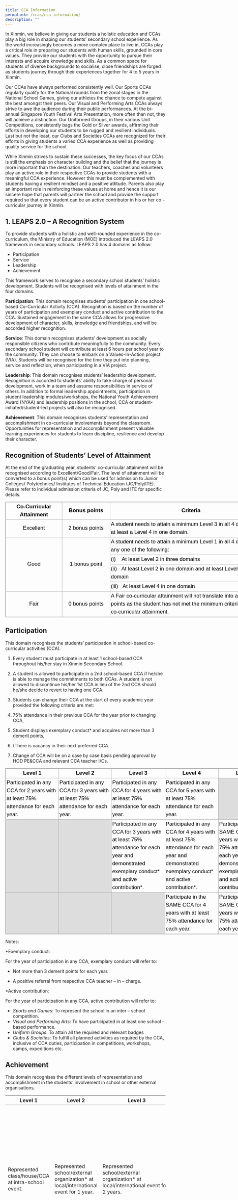 ```yaml
---
title: CCA Information
permalink: /ccas/cca-information/
description: ""
---
```

In Xinmin, we believe in giving our students a holistic education and CCAs play a big role in shaping our students’ secondary school experience. As the world increasingly becomes a more complex place to live in, CCAs play a critical role in preparing our students with human skills, grounded in core values. They provide our students with the opportunity to pursue their interests and acquire knowledge and skills. As a common space for students of diverse backgrounds to socialise, close friendships are forged as students journey through their experiences together for 4 to 5 years in Xinmin.

  

Our CCAs have always performed consistently well. Our Sports CCAs regularly qualify for the National rounds from the zonal stages in the National School Games, giving our athletes the chance to compete against the best amongst their peers. Our Visual and Performing Arts CCAs always strive to awe the audience during their public performances. At the bi- annual Singapore Youth Festival Arts Presentation, more often than not, they will achieve a distinction. Our Uniformed Groups, in their various Unit Competitions, consistently bags the Gold or Silver awards, affirming their efforts in developing our students to be rugged and resilient individuals. Last but not the least, our Clubs and Societies CCAs are recognized for their efforts in giving students a varied CCA experience as well as providing quality service for the school.

  

While Xinmin strives to sustain these successes, the key focus of our CCAs is still the emphasis on character building and the belief that the journey is more important than the destination. Our teachers, coaches and volunteers play an active role in their respective CCAs to provide students with a meaningful CCA experience. However this must be complemented with students having a resilient mindset and a positive attitude. Parents also play an important role in reinforcing these values at home and hence it is our sincere hope that parents will partner the school and provide the support required so that every student can be an active contributor in his or her co – curricular journey in Xinmin.

1. LEAPS 2.0 – A Recognition System
-----------------------------------

To provide students with a holistic and well-rounded experience in the co-curriculum, the Ministry of Education (MOE) introduced the LEAPS 2.0 framework in secondary schools. LEAPS 2.0 has 4 domains as follow:

*   Participation
*   Service
*   Leadership
*   Achievement

  

This framework serves to recognise a secondary school students’ holistic development. Students will be recognised with levels of attainment in the four domains.

  

**Participation**: This domain recognises students’ participation in one school-based Co-Curricular Activity (CCA). Recognition is based on the number of years of participation and exemplary conduct and active contribution to the CCA. Sustained engagement in the same CCA allows for progressive development of character, skills, knowledge and friendships, and will be accorded higher recognition.

  

**Service**: This domain recognises students’ development as socially responsible citizens who contribute meaningfully to the community. Every secondary school student will contribute at least 6 hours per school year to the community. They can choose to embark on a Values-In-Action project (VIA). Students will be recognised for the time they put into planning, service and reflection, when participating in a VIA project.

  

**Leadership**: This domain recognises students’ leadership development. Recognition is accorded to students’ ability to take charge of personal development, work in a team and assume responsibilities in service of others. In addition to formal leadership appointments, participation in student leadership modules/workshops, the National Youth Achievement Award (NYAA) and leadership positions in the school, CCA or student-initiated/student-led projects will also be recognised.

  

**Achievement**: This domain recognises students’ representation and accomplishment in co-curricular involvements beyond the classroom. Opportunities for representation and accomplishment present valuable learning experiences for students to learn discipline, resilience and develop their character.

Recognition of Students’ Level of Attainment
--------------------------------------------

At the end of the graduating year, students’ co-curricular attainment will be recognised according to Excellent/Good/Fair. The level of attainment will be converted to a bonus point(s) which can be used for admission to Junior Colleges/ Polytechnics/ Institutes of Technical Education (JC/Poly/ITE). Please refer to individual admission criteria of JC, Poly and ITE for specific details.

  

<table class="iveo_table ives_tab_simple3" width="590" style="margin: 0px; outline: 0px; padding: 0px; border-collapse: collapse; border: 1px solid rgb(170, 170, 170); width: 840px;"><tbody style="margin: 0px; outline: 0px; padding: 0px;"><tr style="margin: 0px; outline: 0px; padding: 0px;"><td width="121" style="margin: 0px; outline: 0px; padding: 2px; text-align: center; border: 1px solid rgb(170, 170, 170); width: 174px;"><div style="margin: 0px; outline: 0px; padding: 0px; line-height: 24.99px; color: rgb(0, 0, 0); font-family: Helvetica, sans-serif; font-size: 17px; font-weight: 400; text-align: center;"><b style="margin: 0px; outline: 0px; padding: 0px;">Co-Curricular Attainment</b></div></td><td width="102" style="margin: 0px; outline: 0px; padding: 2px; text-align: center; border: 1px solid rgb(170, 170, 170); width: 149px;"><div style="margin: 0px; outline: 0px; padding: 0px; line-height: 24.99px; color: rgb(0, 0, 0); font-family: Helvetica, sans-serif; font-size: 17px; font-weight: 400; text-align: center;"><b style="margin: 0px; outline: 0px; padding: 0px;">Bonus points</b></div></td><td width="367" style="margin: 0px; outline: 0px; padding: 2px; text-align: center; border: 1px solid rgb(170, 170, 170); width: 516px;"><div style="margin: 0px; outline: 0px; padding: 0px; line-height: 24.99px; color: rgb(0, 0, 0); font-family: Helvetica, sans-serif; font-size: 17px; font-weight: 400; text-align: center;"><b style="margin: 0px; outline: 0px; padding: 0px;">Criteria</b></div></td></tr><tr style="margin: 0px; outline: 0px; padding: 0px;"><td width="121" style="margin: 0px; outline: 0px; padding: 2px; text-align: center; border: 1px solid rgb(170, 170, 170);"><div style="margin: 0px; outline: 0px; padding: 0px; line-height: 24.99px; color: rgb(0, 0, 0); font-family: Helvetica, sans-serif; font-size: 17px; font-weight: 400; text-align: center;">Excellent</div></td><td width="102" style="margin: 0px; outline: 0px; padding: 2px; text-align: center; border: 1px solid rgb(170, 170, 170);"><div style="margin: 0px; outline: 0px; padding: 0px; line-height: 24.99px; color: rgb(0, 0, 0); font-family: Helvetica, sans-serif; font-size: 17px; font-weight: 400; text-align: center;">2 bonus points</div></td><td width="367" style="margin: 0px; outline: 0px; padding: 2px; text-align: center; border: 1px solid rgb(170, 170, 170);"><div style="margin: 0px; outline: 0px; padding: 0px; line-height: 24.99px; color: rgb(0, 0, 0); font-family: Helvetica, sans-serif; font-size: 17px; font-weight: 400; text-align: left;">A student needs to attain a minimum Level 3 in all 4 domains with at least a Level 4 in one domain.</div></td></tr><tr style="margin: 0px; outline: 0px; padding: 0px;"><td width="121" rowspan="4" style="margin: 0px; outline: 0px; padding: 2px; text-align: center; border: 1px solid rgb(170, 170, 170);"><div style="margin: 0px; outline: 0px; padding: 0px; line-height: 24.99px; color: rgb(0, 0, 0); font-family: Helvetica, sans-serif; font-size: 17px; font-weight: 400; text-align: center;">Good</div></td><td width="102" rowspan="4" style="margin: 0px; outline: 0px; padding: 2px; text-align: center; border: 1px solid rgb(170, 170, 170);"><div style="margin: 0px; outline: 0px; padding: 0px; line-height: 24.99px; color: rgb(0, 0, 0); font-family: Helvetica, sans-serif; font-size: 17px; font-weight: 400; text-align: center;">1 bonus point</div></td><td width="367" style="margin: 0px; outline: 0px; padding: 2px; text-align: center; border: 1px solid rgb(170, 170, 170);"><div style="margin: 0px; outline: 0px; padding: 0px; line-height: 24.99px; color: rgb(0, 0, 0); font-family: Helvetica, sans-serif; font-size: 17px; font-weight: 400; text-align: left;">A student needs to attain a minimum Level 1 in all 4 domains with any one of the following:</div></td></tr><tr style="margin: 0px; outline: 0px; padding: 0px;"><td width="367" style="margin: 0px; outline: 0px; padding: 2px; text-align: center; border: 1px solid rgb(170, 170, 170);"><div style="margin: 0px; outline: 0px; padding: 0px; line-height: 24.99px; color: rgb(0, 0, 0); font-family: Helvetica, sans-serif; font-size: 17px; font-weight: 400; text-align: left;">(i)<span style="margin: 0px; outline: 0px; padding: 0px;">&nbsp;&nbsp; &nbsp;</span>At least Level 2 in three domains</div></td></tr><tr style="margin: 0px; outline: 0px; padding: 0px;"><td width="367" style="margin: 0px; outline: 0px; padding: 2px; text-align: center; border: 1px solid rgb(170, 170, 170);"><div style="margin: 0px; outline: 0px; padding: 0px; line-height: 24.99px; color: rgb(0, 0, 0); font-family: Helvetica, sans-serif; font-size: 17px; font-weight: 400; text-align: left;">(ii)<span style="margin: 0px; outline: 0px; padding: 0px;">&nbsp;&nbsp;<span>&nbsp;</span></span>At least Level 2 in one domain and at least Level 3 in another domain</div></td></tr><tr style="margin: 0px; outline: 0px; padding: 0px;"><td width="367" style="margin: 0px; outline: 0px; padding: 2px; text-align: center; border: 1px solid rgb(170, 170, 170);"><div style="margin: 0px; outline: 0px; padding: 0px; line-height: 24.99px; color: rgb(0, 0, 0); font-family: Helvetica, sans-serif; font-size: 17px; font-weight: 400; text-align: left;">(iii)<span style="margin: 0px; outline: 0px; padding: 0px;">&nbsp;&nbsp;<span>&nbsp;</span></span>At least Level 4 in one domain</div></td></tr><tr style="margin: 0px; outline: 0px; padding: 0px;"><td width="121" style="margin: 0px; outline: 0px; padding: 2px; text-align: center; border: 1px solid rgb(170, 170, 170);"><div style="margin: 0px; outline: 0px; padding: 0px; line-height: 24.99px; color: rgb(0, 0, 0); font-family: Helvetica, sans-serif; font-size: 17px; font-weight: 400; text-align: center;">Fair</div></td><td width="102" style="margin: 0px; outline: 0px; padding: 2px; text-align: center; border: 1px solid rgb(170, 170, 170);"><div style="margin: 0px; outline: 0px; padding: 0px; line-height: 24.99px; color: rgb(0, 0, 0); font-family: Helvetica, sans-serif; font-size: 17px; font-weight: 400; text-align: center;">0 bonus points</div></td><td width="367" style="margin: 0px; outline: 0px; padding: 2px; text-align: center; border: 1px solid rgb(170, 170, 170);"><div style="margin: 0px; outline: 0px; padding: 0px; line-height: 24.99px; color: rgb(0, 0, 0); font-family: Helvetica, sans-serif; font-size: 17px; font-weight: 400; text-align: left;">A Fair co-curricular attainment will not translate into any bonus points as the student has not met the minimum criteria for a Good co-curricular attainment.</div></td></tr></tbody></table>

Participation
-------------

This domain recognises the students’ participation in school-based co-curricular activities (CCA).

1.  Every student must participate in at least 1 school-based CCA throughout his/her stay in Xinmin Secondary School.  
    
2.  A student is allowed to participate in a 2nd school-based CCA if he/she is able to manage the commitments to both CCAs. A student is not allowed to discontinue his/her 1st CCA in lieu of the 2nd CCA should he/she decide to revert to having one CCA.  
    
3.  Students can change their CCA at the start of every academic year provided the following criteria are met:  
    

1.  75% attendance in their previous CCA for the year prior to changing CCA,  
    
2.  Student displays exemplary conduct\* and acquires not more than 3 demerit points,  
    
3.  (There is vacancy in their next preferred CCA.  
    

5.  Change of CCA will be on a case by case basis pending approval by HOD PE&CCA and relevant CCA teacher I/Cs.  
    

  

<table class="iveo_table ives_tab_simple3" width="863" style="margin: 0px; outline: 0px; padding: 0px; border-collapse: collapse; border: 1px solid rgb(170, 170, 170); width: 840px;"><tbody style="margin: 0px; outline: 0px; padding: 0px;"><tr style="margin: 0px; outline: 0px; padding: 0px;"><td width="173" style="margin: 0px; outline: 0px; padding: 2px; text-align: center; border: 1px solid rgb(170, 170, 170); width: 166px;"><div align="center" style="margin: 0px; outline: 0px; padding: 0px; line-height: 24.99px; color: rgb(0, 0, 0); font-family: Helvetica, sans-serif; font-size: 17px; font-weight: 400;"><b style="margin: 0px; outline: 0px; padding: 0px;">Level 1</b><br style="margin: 0px; outline: 0px; padding: 0px;"></div></td><td width="173" style="margin: 0px; outline: 0px; padding: 2px; text-align: center; border: 1px solid rgb(170, 170, 170); width: 167px;"><div align="center" style="margin: 0px; outline: 0px; padding: 0px; line-height: 24.99px; color: rgb(0, 0, 0); font-family: Helvetica, sans-serif; font-size: 17px; font-weight: 400;"><b style="margin: 0px; outline: 0px; padding: 0px;">Level 2</b><br style="margin: 0px; outline: 0px; padding: 0px;"></div></td><td width="173" style="margin: 0px; outline: 0px; padding: 2px; text-align: center; border: 1px solid rgb(170, 170, 170); width: 168px;"><div align="center" style="margin: 0px; outline: 0px; padding: 0px; line-height: 24.99px; color: rgb(0, 0, 0); font-family: Helvetica, sans-serif; font-size: 17px; font-weight: 400;"><b style="margin: 0px; outline: 0px; padding: 0px;">Level 3</b><br style="margin: 0px; outline: 0px; padding: 0px;"></div></td><td width="173" style="margin: 0px; outline: 0px; padding: 2px; text-align: center; border: 1px solid rgb(170, 170, 170); width: 169px;"><div align="center" style="margin: 0px; outline: 0px; padding: 0px; line-height: 24.99px; color: rgb(0, 0, 0); font-family: Helvetica, sans-serif; font-size: 17px; font-weight: 400;"><b style="margin: 0px; outline: 0px; padding: 0px;">Level 4</b><br style="margin: 0px; outline: 0px; padding: 0px;"></div></td><td width="173" style="margin: 0px; outline: 0px; padding: 2px; text-align: center; border: 1px solid rgb(170, 170, 170); width: 169px;"><div align="center" style="margin: 0px; outline: 0px; padding: 0px; line-height: 24.99px; color: rgb(0, 0, 0); font-family: Helvetica, sans-serif; font-size: 17px; font-weight: 400;"><b style="margin: 0px; outline: 0px; padding: 0px;">Level 5</b><br style="margin: 0px; outline: 0px; padding: 0px;"></div></td></tr><tr style="margin: 0px; outline: 0px; padding: 0px;"><td width="173" style="margin: 0px; outline: 0px; padding: 2px; text-align: center; border: 1px solid rgb(170, 170, 170);"><div style="margin: 0px; outline: 0px; padding: 0px; line-height: 24.99px; color: rgb(0, 0, 0); font-family: Helvetica, sans-serif; font-size: 17px; font-weight: 400; text-align: left;">Participated in any CCA for 2 years with at least 75% attendance for each year.<br style="margin: 0px; outline: 0px; padding: 0px;"></div></td><td width="173" style="margin: 0px; outline: 0px; padding: 2px; text-align: center; border: 1px solid rgb(170, 170, 170);"><div style="margin: 0px; outline: 0px; padding: 0px; line-height: 24.99px; color: rgb(0, 0, 0); font-family: Helvetica, sans-serif; font-size: 17px; font-weight: 400; text-align: left;">Participated in any CCA for 3 years with at least 75% attendance for each year.<br style="margin: 0px; outline: 0px; padding: 0px;"></div></td><td width="173" style="margin: 0px; outline: 0px; padding: 2px; text-align: center; border: 1px solid rgb(170, 170, 170);"><div style="margin: 0px; outline: 0px; padding: 0px; line-height: 24.99px; color: rgb(0, 0, 0); font-family: Helvetica, sans-serif; font-size: 17px; font-weight: 400; text-align: left;">Participated in any CCA for 4 years with at least 75% attendance for each year.<br style="margin: 0px; outline: 0px; padding: 0px;"></div></td><td width="173" style="margin: 0px; outline: 0px; padding: 2px; text-align: center; border: 1px solid rgb(170, 170, 170);"><div style="margin: 0px; outline: 0px; padding: 0px; line-height: 24.99px; color: rgb(0, 0, 0); font-family: Helvetica, sans-serif; font-size: 17px; font-weight: 400; text-align: left;">Participated in any CCA for 5 years with at least 75% attendance for each year.<br style="margin: 0px; outline: 0px; padding: 0px;"></div></td><th style="margin: 0px; outline: 0px; padding: 2px; text-align: center; background-color: rgb(221, 221, 221); color: rgb(102, 102, 102); border: 1px solid rgb(170, 170, 170);"><div style="margin: 0px; outline: 0px; padding: 0px; line-height: 24.99px; color: rgb(0, 0, 0); font-family: Helvetica, sans-serif; font-size: 17px; font-weight: 400; text-align: left;"><br style="margin: 0px; outline: 0px; padding: 0px;"></div></th></tr><tr style="margin: 0px; outline: 0px; padding: 0px;"><th style="margin: 0px; outline: 0px; padding: 2px; text-align: center; background-color: rgb(221, 221, 221); color: rgb(102, 102, 102); border: 1px solid rgb(170, 170, 170);"><div style="margin: 0px; outline: 0px; padding: 0px; line-height: 24.99px; color: rgb(0, 0, 0); font-family: Helvetica, sans-serif; font-size: 17px; font-weight: 400; text-align: left;"><br style="margin: 0px; outline: 0px; padding: 0px;"></div></th><th style="margin: 0px; outline: 0px; padding: 2px; text-align: center; background-color: rgb(221, 221, 221); color: rgb(102, 102, 102); border: 1px solid rgb(170, 170, 170);"><div style="margin: 0px; outline: 0px; padding: 0px; line-height: 24.99px; color: rgb(0, 0, 0); font-family: Helvetica, sans-serif; font-size: 17px; font-weight: 400; text-align: left;"><br style="margin: 0px; outline: 0px; padding: 0px;"></div></th><td width="173" style="margin: 0px; outline: 0px; padding: 2px; text-align: center; border: 1px solid rgb(170, 170, 170);"><div style="margin: 0px; outline: 0px; padding: 0px; line-height: 24.99px; color: rgb(0, 0, 0); font-family: Helvetica, sans-serif; font-size: 17px; font-weight: 400; text-align: left;">Participated in any CCA for 3 years with at least 75% attendance for each year and demonstrated exemplary conduct* and active contribution*.<br style="margin: 0px; outline: 0px; padding: 0px;"></div></td><td width="173" style="margin: 0px; outline: 0px; padding: 2px; text-align: center; border: 1px solid rgb(170, 170, 170);"><div style="margin: 0px; outline: 0px; padding: 0px; line-height: 24.99px; color: rgb(0, 0, 0); font-family: Helvetica, sans-serif; font-size: 17px; font-weight: 400; text-align: left;">Participated in any CCA for 4 years with at least 75% attendance for each year and demonstrated exemplary conduct* and active contribution*.<br style="margin: 0px; outline: 0px; padding: 0px;"></div></td><td width="173" style="margin: 0px; outline: 0px; padding: 2px; text-align: center; border: 1px solid rgb(170, 170, 170);"><div style="margin: 0px; outline: 0px; padding: 0px; line-height: 24.99px; color: rgb(0, 0, 0); font-family: Helvetica, sans-serif; font-size: 17px; font-weight: 400; text-align: left;">Participate in the SAME CCA for 4 years with at least 75% attendance for each year and demonstrated exemplary conduct* and active contribution*.<br style="margin: 0px; outline: 0px; padding: 0px;"></div></td></tr><tr style="margin: 0px; outline: 0px; padding: 0px;"><th style="margin: 0px; outline: 0px; padding: 2px; text-align: center; background-color: rgb(221, 221, 221); color: rgb(102, 102, 102); border: 1px solid rgb(170, 170, 170);"><div style="margin: 0px; outline: 0px; padding: 0px; line-height: 24.99px; color: rgb(0, 0, 0); font-family: Helvetica, sans-serif; font-size: 17px; font-weight: 400; text-align: left;"><br style="margin: 0px; outline: 0px; padding: 0px;"></div></th><th style="margin: 0px; outline: 0px; padding: 2px; text-align: center; background-color: rgb(221, 221, 221); color: rgb(102, 102, 102); border: 1px solid rgb(170, 170, 170);"><div style="margin: 0px; outline: 0px; padding: 0px; line-height: 24.99px; color: rgb(0, 0, 0); font-family: Helvetica, sans-serif; font-size: 17px; font-weight: 400; text-align: left;"><br style="margin: 0px; outline: 0px; padding: 0px;"></div></th><th style="margin: 0px; outline: 0px; padding: 2px; text-align: center; background-color: rgb(221, 221, 221); color: rgb(102, 102, 102); border: 1px solid rgb(170, 170, 170);"><div style="margin: 0px; outline: 0px; padding: 0px; line-height: 24.99px; color: rgb(0, 0, 0); font-family: Helvetica, sans-serif; font-size: 17px; font-weight: 400; text-align: left;"><br style="margin: 0px; outline: 0px; padding: 0px;"></div></th><td width="173" style="margin: 0px; outline: 0px; padding: 2px; text-align: center; border: 1px solid rgb(170, 170, 170);"><div style="margin: 0px; outline: 0px; padding: 0px; line-height: 24.99px; color: rgb(0, 0, 0); font-family: Helvetica, sans-serif; font-size: 17px; font-weight: 400; text-align: left;">Participate in the SAME CCA for 4 years with at least 75% attendance for each year.<br style="margin: 0px; outline: 0px; padding: 0px;"></div></td><td width="173" style="margin: 0px; outline: 0px; padding: 2px; text-align: center; border: 1px solid rgb(170, 170, 170);"><div style="margin: 0px; outline: 0px; padding: 0px; line-height: 24.99px; color: rgb(0, 0, 0); font-family: Helvetica, sans-serif; font-size: 17px; font-weight: 400; text-align: left;">Participate in the SAME CCA for 5 years with at least 75% attendance for each year.<br style="margin: 0px; outline: 0px; padding: 0px;"></div></td></tr></tbody></table>

  

Notes:

\*Exemplary conduct:

For the year of participation in any CCA, exemplary conduct will refer to:

*   Not more than 3 demerit points for each year.  
    
*   A positive referral from respective CCA teacher – in – charge.

\*Active contribution:

For the year of participation in any CCA, active contribution will refer to:  

*   _Sports and Games_: To represent the school in an inter – school competition.
*   _Visual and Performing Arts_: To have participated in at least one school – based performance.
*   _Uniform Groups_: To attain all the required and relevant badges
*   _Clubs & Societies_: To fulfill all planned activities as required by the CCA, inclusive of CCA duties, participation in competitions, workshops, camps, expeditions etc.

Achievement
-----------

This domain recognises the different levels of representation and accomplishment in the students’ involvement in school or other external organisations.



| Level 1 | Level 2 | Level 3 | Level 4 | Level 5 |
| -------- | -------- | -------- | -------- | -------- |
|   Represented class/house/CCA at intra-school event.   |  Represented school/external organization* at local/international event for 1 year.    | Represented school/external organization* at local/international event for 2 years.     | Represented school/external organization* at local/international event for 3 years or more.     | Represented Singapore Schools at local/international competition. <br><br>Represented National Project of Excellence at local/international event.  <br><br>Represented MOE at local/international event. <br><br>Represented Singapore at international event, sanctioned by relevant bodies. |
|      |      |      |  Represented UG HQ at international event.    |  Represented UG HQ at international competition.   |
|      |     |     Represented school/external organization* at local/international event and achieved the following (for 1 year):<br><br>- Top 4 (or its equivalent) team placing.<br><br>- Top 8 (or its equivalent) individual placing. <br><br>- Gold/Silver/Bronze award certification (or its equivalent placing).<br><br>-  SYF Arts Presentation Certificate of Distinction/Accomplishment.<br><br> - SYF Art Exhibition Certificate of Recognition (Special Mention) / Recognition<br><br> -	Presented original research paper/project accepted at the platform.|  Represented school/external organization* at local/international event and achieved the following (for 2 years or more):<br><br> -	Top 4 (or its equivalent) team placing. <br><br> -	Top 8 (or its equivalent) individual placing.<br><br> -	Gold/Silver/Bronze award certification (or its equivalent placing).<br><br> -	SYF Arts Presentation Certificate of Distinction/Accomplishment.<br><br> -	SYF Art Exhibition Certificate of Recognition (Special Mention) / Recognition. <br><br> -	Presented original research paper/project accepted at the platform.
   | Text     |
| Text     | Text     | Text     | Text     | Text     |



\*Representation of external organisations and accomplishment at external events:

  

*   Students must provide evidence endorsed by an external organisation and accompanying results (if any) to HOD PE&CCA for verification.
*   Self-representation or personal participation without endorsement will not be recognised.
*   Involvement in events whereby participation is mass or voluntary in nature and does not require selection, training or preparation will not be recognised in this domain.
*   The school reserves the right to refuse endorsement of any representation or accomplishment.

  

For students in Uniformed Groups CCA, the level of attainment for the Achievement domain is determined by the highest level attained in **either** the previous table or in the table for the Achievement Badges for the Uniformed Groups (UG) below:

  

<table class="iveo_table ives_tab_simple3" style="margin: 0px; outline: 0px; padding: 0px; border-collapse: collapse; border: 1px solid rgb(170, 170, 170); width: 840px;"><tbody style="margin: 0px; outline: 0px; padding: 0px;"><tr style="margin: 0px; outline: 0px; padding: 0px;"><td width="106" style="margin: 0px; outline: 0px; padding: 2px; text-align: center; border: 1px solid rgb(170, 170, 170);"><strong style="margin: 0px; outline: 0px; padding: 0px;">UG</strong><br style="margin: 0px; outline: 0px; padding: 0px;"></td><td width="151" style="margin: 0px; outline: 0px; padding: 2px; text-align: center; border: 1px solid rgb(170, 170, 170);"><strong style="margin: 0px; outline: 0px; padding: 0px;">Level 1</strong><br style="margin: 0px; outline: 0px; padding: 0px;"></td><td width="156" style="margin: 0px; outline: 0px; padding: 2px; text-align: center; border: 1px solid rgb(170, 170, 170);"><strong style="margin: 0px; outline: 0px; padding: 0px;">Level 2</strong><br style="margin: 0px; outline: 0px; padding: 0px;"></td><td width="151" style="margin: 0px; outline: 0px; padding: 2px; text-align: center; border: 1px solid rgb(170, 170, 170);"><strong style="margin: 0px; outline: 0px; padding: 0px;">Level 3</strong><br style="margin: 0px; outline: 0px; padding: 0px;"></td><td width="151" style="margin: 0px; outline: 0px; padding: 2px; text-align: center; border: 1px solid rgb(170, 170, 170);"><strong style="margin: 0px; outline: 0px; padding: 0px;">Level 4</strong><br style="margin: 0px; outline: 0px; padding: 0px;"></td><td width="151" style="margin: 0px; outline: 0px; padding: 2px; text-align: center; border: 1px solid rgb(170, 170, 170);"><strong style="margin: 0px; outline: 0px; padding: 0px;">Level 5</strong><br style="margin: 0px; outline: 0px; padding: 0px;"></td></tr><tr style="margin: 0px; outline: 0px; padding: 0px;"><td width="106" style="margin: 0px; outline: 0px; padding: 2px; text-align: center; border: 1px solid rgb(170, 170, 170);"><strong style="margin: 0px; outline: 0px; padding: 0px;">NPCC</strong><br style="margin: 0px; outline: 0px; padding: 0px;"></td><td width="151" style="margin: 0px; outline: 0px; padding: 2px; text-align: center; border: 1px solid rgb(170, 170, 170);">NPCC Core Proficiency Level 1<br style="margin: 0px; outline: 0px; padding: 0px;"></td><td width="156" style="margin: 0px; outline: 0px; padding: 2px; text-align: center; border: 1px solid rgb(170, 170, 170);">NPCC Core Proficiency Level 2<br style="margin: 0px; outline: 0px; padding: 0px;"></td><td width="151" style="margin: 0px; outline: 0px; padding: 2px; text-align: center; border: 1px solid rgb(170, 170, 170);">NPCC Core Proficiency Level 3<br style="margin: 0px; outline: 0px; padding: 0px;"></td><td width="151" style="margin: 0px; outline: 0px; padding: 2px; text-align: center; border: 1px solid rgb(170, 170, 170);">Best Unit Cadet badge by NPCC HQ<br style="margin: 0px; outline: 0px; padding: 0px;"></td><td width="151" style="margin: 0px; outline: 0px; padding: 2px; text-align: center; border: 1px solid rgb(170, 170, 170);">SPF - NPCC Badge<br style="margin: 0px; outline: 0px; padding: 0px;"></td></tr><tr style="margin: 0px; outline: 0px; padding: 0px;"><td width="106" style="margin: 0px; outline: 0px; padding: 2px; text-align: center; border: 1px solid rgb(170, 170, 170);"><strong style="margin: 0px; outline: 0px; padding: 0px;">NCC</strong><br style="margin: 0px; outline: 0px; padding: 0px;"></td><td width="151" style="margin: 0px; outline: 0px; padding: 2px; text-align: center; border: 1px solid rgb(170, 170, 170);">Proficiency Badge (Bronze)<br style="margin: 0px; outline: 0px; padding: 0px;"></td><td width="156" style="margin: 0px; outline: 0px; padding: 2px; text-align: center; border: 1px solid rgb(170, 170, 170);">Proficiency Badge (Silver)<br style="margin: 0px; outline: 0px; padding: 0px;"></td><td width="151" style="margin: 0px; outline: 0px; padding: 2px; text-align: center; border: 1px solid rgb(170, 170, 170);">Proficiency Badge (Gold)<br style="margin: 0px; outline: 0px; padding: 0px;"></td><td width="151" style="margin: 0px; outline: 0px; padding: 2px; text-align: center; border: 1px solid rgb(170, 170, 170);">Army - NCC Badge<br style="margin: 0px; outline: 0px; padding: 0px;"></td><td width="151" style="margin: 0px; outline: 0px; padding: 2px; text-align: center; border: 1px solid rgb(170, 170, 170);">Camp Pinnacle Badge<br style="margin: 0px; outline: 0px; padding: 0px;"></td></tr><tr style="margin: 0px; outline: 0px; padding: 0px;"><td width="106" style="margin: 0px; outline: 0px; padding: 2px; text-align: center; border: 1px solid rgb(170, 170, 170);"><strong style="margin: 0px; outline: 0px; padding: 0px;">SJB</strong><br style="margin: 0px; outline: 0px; padding: 0px;"></td><td width="151" style="margin: 0px; outline: 0px; padding: 2px; text-align: center; border: 1px solid rgb(170, 170, 170);">Knowledge of the Order Badge<br style="margin: 0px; outline: 0px; padding: 0px;"></td><td width="156" style="margin: 0px; outline: 0px; padding: 2px; text-align: center; border: 1px solid rgb(170, 170, 170);">Superintendent Badge<br style="margin: 0px; outline: 0px; padding: 0px;"></td><td width="151" style="margin: 0px; outline: 0px; padding: 2px; text-align: center; border: 1px solid rgb(170, 170, 170);">Commissioner Badge<br style="margin: 0px; outline: 0px; padding: 0px;"></td><td width="151" style="margin: 0px; outline: 0px; padding: 2px; text-align: center; border: 1px solid rgb(170, 170, 170);">Deputy Chief Commissioner Badge<br style="margin: 0px; outline: 0px; padding: 0px;"></td><td width="151" style="margin: 0px; outline: 0px; padding: 2px; text-align: center; border: 1px solid rgb(170, 170, 170);">Chief Commissioner Badge<br style="margin: 0px; outline: 0px; padding: 0px;"></td></tr><tr style="margin: 0px; outline: 0px; padding: 0px;"><td width="106" style="margin: 0px; outline: 0px; padding: 2px; text-align: center; border: 1px solid rgb(170, 170, 170);"><strong style="margin: 0px; outline: 0px; padding: 0px;">BB</strong><br style="margin: 0px; outline: 0px; padding: 0px;"></td><td width="151" style="margin: 0px; outline: 0px; padding: 2px; text-align: center; border: 1px solid rgb(170, 170, 170);">Leadership Award<br style="margin: 0px; outline: 0px; padding: 0px;"></td><td width="156" style="margin: 0px; outline: 0px; padding: 2px; text-align: center; border: 1px solid rgb(170, 170, 170);">Leadership Award Stage 2<br style="margin: 0px; outline: 0px; padding: 0px;"></td><td width="151" style="margin: 0px; outline: 0px; padding: 2px; text-align: center; border: 1px solid rgb(170, 170, 170);">Intermediary Proficiency Award<br style="margin: 0px; outline: 0px; padding: 0px;"></td><td width="151" style="margin: 0px; outline: 0px; padding: 2px; text-align: center; border: 1px solid rgb(170, 170, 170);">Senior Proficiency Award<br style="margin: 0px; outline: 0px; padding: 0px;"></td><td width="151" style="margin: 0px; outline: 0px; padding: 2px; text-align: center; border: 1px solid rgb(170, 170, 170);">Founder's Award<br style="margin: 0px; outline: 0px; padding: 0px;"></td></tr><tr style="margin: 0px; outline: 0px; padding: 0px;"><td width="106" style="margin: 0px; outline: 0px; padding: 2px; text-align: center; border: 1px solid rgb(170, 170, 170);"><strong style="margin: 0px; outline: 0px; padding: 0px;">GB</strong><br style="margin: 0px; outline: 0px; padding: 0px;"></td><td width="151" style="margin: 0px; outline: 0px; padding: 2px; text-align: center; border: 1px solid rgb(170, 170, 170);">Brigade Knowledge &amp; Healthy Attitudes 1 badge<br style="margin: 0px; outline: 0px; padding: 0px;"></td><td width="156" style="margin: 0px; outline: 0px; padding: 2px; text-align: center; border: 1px solid rgb(170, 170, 170);">Senior Pin<br style="margin: 0px; outline: 0px; padding: 0px;"></td><td width="151" style="margin: 0px; outline: 0px; padding: 2px; text-align: center; border: 1px solid rgb(170, 170, 170);">Senior Pin, GB International, &amp; Healthy Attitudes 2 Badge<br style="margin: 0px; outline: 0px; padding: 0px;"></td><td width="151" style="margin: 0px; outline: 0px; padding: 2px; text-align: center; border: 1px solid rgb(170, 170, 170);">Pioneer Pin<br style="margin: 0px; outline: 0px; padding: 0px;"></td><td width="151" style="margin: 0px; outline: 0px; padding: 2px; text-align: center; border: 1px solid rgb(170, 170, 170);">Pioneer Brigadier's Brooch<br style="margin: 0px; outline: 0px; padding: 0px;"></td></tr></tbody></table>

Leadership
----------

This domain recognises the student's leadership development in terms of participation in student leadership modules, formal leadership appointments, the National Youth Achievement Award (NYAA) and leadership positions in student-initiated/student-led projects.

  

<table class="iveo_table ives_tab_simple3" style="margin: 0px; outline: 0px; padding: 0px; border-collapse: collapse; border: 1px solid rgb(170, 170, 170); width: 840px;"><tbody style="margin: 0px; outline: 0px; padding: 0px;"><tr style="margin: 0px; outline: 0px; padding: 0px;"><th style="margin: 0px; outline: 0px; padding: 2px; text-align: center; background-color: rgb(221, 221, 221); color: rgb(102, 102, 102); border: 1px solid rgb(170, 170, 170);"><br style="margin: 0px; outline: 0px; padding: 0px;"></th><td width="144" style="margin: 0px; outline: 0px; padding: 2px; text-align: center; border: 1px solid rgb(170, 170, 170);"><strong style="margin: 0px; outline: 0px; padding: 0px;">Level 1</strong><br style="margin: 0px; outline: 0px; padding: 0px;"></td><td width="144" style="margin: 0px; outline: 0px; padding: 2px; text-align: center; border: 1px solid rgb(170, 170, 170);"><strong style="margin: 0px; outline: 0px; padding: 0px;">Level 2</strong><br style="margin: 0px; outline: 0px; padding: 0px;"></td><td width="144" style="margin: 0px; outline: 0px; padding: 2px; text-align: center; border: 1px solid rgb(170, 170, 170);"><strong style="margin: 0px; outline: 0px; padding: 0px;">Level 3</strong><br style="margin: 0px; outline: 0px; padding: 0px;"></td><td width="144" style="margin: 0px; outline: 0px; padding: 2px; text-align: center; border: 1px solid rgb(170, 170, 170);"><strong style="margin: 0px; outline: 0px; padding: 0px;">Level 4</strong><br style="margin: 0px; outline: 0px; padding: 0px;"></td><td width="144" style="margin: 0px; outline: 0px; padding: 2px; text-align: center; border: 1px solid rgb(170, 170, 170);"><strong style="margin: 0px; outline: 0px; padding: 0px;">Level 5</strong><br style="margin: 0px; outline: 0px; padding: 0px;"></td></tr><tr style="margin: 0px; outline: 0px; padding: 0px;"><td width="144" style="margin: 0px; outline: 0px; padding: 2px; text-align: left; border: 1px solid rgb(170, 170, 170);"><strong style="margin: 0px; outline: 0px; padding: 0px;">Individual</strong><br style="margin: 0px; outline: 0px; padding: 0px;"></td><td width="144" style="margin: 0px; outline: 0px; padding: 2px; text-align: left; border: 1px solid rgb(170, 170, 170);">Completed 2 modules on leadership of at least 3 hours each.<br style="margin: 0px; outline: 0px; padding: 0px;"></td><th style="margin: 0px; outline: 0px; padding: 2px; text-align: center; background-color: rgb(221, 221, 221); color: rgb(102, 102, 102); border: 1px solid rgb(170, 170, 170);"><strong style="margin: 0px; outline: 0px; padding: 0px;"></strong><br style="margin: 0px; outline: 0px; padding: 0px;"></th><th style="margin: 0px; outline: 0px; padding: 2px; text-align: center; background-color: rgb(221, 221, 221); color: rgb(102, 102, 102); border: 1px solid rgb(170, 170, 170);"><strong style="margin: 0px; outline: 0px; padding: 0px;"></strong><br style="margin: 0px; outline: 0px; padding: 0px;"></th><th style="margin: 0px; outline: 0px; padding: 2px; text-align: center; background-color: rgb(221, 221, 221); color: rgb(102, 102, 102); border: 1px solid rgb(170, 170, 170);"><strong style="margin: 0px; outline: 0px; padding: 0px;"></strong><br style="margin: 0px; outline: 0px; padding: 0px;"></th><th style="margin: 0px; outline: 0px; padding: 2px; text-align: center; background-color: rgb(221, 221, 221); color: rgb(102, 102, 102); border: 1px solid rgb(170, 170, 170);"><strong style="margin: 0px; outline: 0px; padding: 0px;"></strong><br style="margin: 0px; outline: 0px; padding: 0px;"></th></tr><tr style="margin: 0px; outline: 0px; padding: 0px;"><td width="144" style="margin: 0px; outline: 0px; padding: 2px; text-align: left; border: 1px solid rgb(170, 170, 170);"><strong style="margin: 0px; outline: 0px; padding: 0px;">Class Committee</strong><br style="margin: 0px; outline: 0px; padding: 0px;"></td><th style="margin: 0px; outline: 0px; padding: 2px; text-align: center; background-color: rgb(221, 221, 221); color: rgb(102, 102, 102); border: 1px solid rgb(170, 170, 170);"><br style="margin: 0px; outline: 0px; padding: 0px;"></th><td width="144" valign="top" style="margin: 0px; outline: 0px; padding: 2px; text-align: left; border: 1px solid rgb(170, 170, 170);">Class committee positions<br style="margin: 0px; outline: 0px; padding: 0px;"></td><td width="144" style="margin: 0px; outline: 0px; padding: 2px; text-align: center; border: 1px solid rgb(170, 170, 170);"><div style="margin: 0px; outline: 0px; padding: 0px; line-height: 24.99px; color: rgb(0, 0, 0); font-family: Helvetica, sans-serif; font-size: 17px; font-weight: 400; text-align: left;">Class Chairperson</div><div style="margin: 0px; outline: 0px; padding: 0px; line-height: 24.99px; color: rgb(0, 0, 0); font-family: Helvetica, sans-serif; font-size: 17px; font-weight: 400; text-align: left;"><br style="margin: 0px; outline: 0px; padding: 0px;"></div><div style="margin: 0px; outline: 0px; padding: 0px; line-height: 24.99px; color: rgb(0, 0, 0); font-family: Helvetica, sans-serif; font-size: 17px; font-weight: 400; text-align: left;">Class Vice Chairperson</div></td><th style="margin: 0px; outline: 0px; padding: 2px; text-align: center; background-color: rgb(221, 221, 221); color: rgb(102, 102, 102); border: 1px solid rgb(170, 170, 170);"><br style="margin: 0px; outline: 0px; padding: 0px;"></th><th style="margin: 0px; outline: 0px; padding: 2px; text-align: center; background-color: rgb(221, 221, 221); color: rgb(102, 102, 102); border: 1px solid rgb(170, 170, 170);"><br style="margin: 0px; outline: 0px; padding: 0px;"></th></tr><tr style="margin: 0px; outline: 0px; padding: 0px;"><td width="144" style="margin: 0px; outline: 0px; padding: 2px; text-align: left; border: 1px solid rgb(170, 170, 170);"><strong style="margin: 0px; outline: 0px; padding: 0px;">Student Council</strong><br style="margin: 0px; outline: 0px; padding: 0px;"></td><th style="margin: 0px; outline: 0px; padding: 2px; text-align: center; background-color: rgb(221, 221, 221); color: rgb(102, 102, 102); border: 1px solid rgb(170, 170, 170);"><br style="margin: 0px; outline: 0px; padding: 0px;"></th><td width="144" valign="top" style="margin: 0px; outline: 0px; padding: 2px; text-align: left; border: 1px solid rgb(170, 170, 170);">Student Council Intern To complete 6 months of Council training.<br style="margin: 0px; outline: 0px; padding: 0px;"></td><td width="144" valign="top" style="margin: 0px; outline: 0px; padding: 2px; text-align: left; border: 1px solid rgb(170, 170, 170);">Student Councillor (more than 1 year in service after 6 months training period.)<br style="margin: 0px; outline: 0px; padding: 0px;"></td><td width="144" valign="top" style="margin: 0px; outline: 0px; padding: 2px; text-align: left; border: 1px solid rgb(170, 170, 170);">Senior Councillor (more than 2 years in service after 6 month training period.)<br style="margin: 0px; outline: 0px; padding: 0px;"></td><td width="144" valign="top" style="margin: 0px; outline: 0px; padding: 2px; text-align: center; border: 1px solid rgb(170, 170, 170);"><div style="margin: 0px; outline: 0px; padding: 0px; line-height: 24.99px; color: rgb(0, 0, 0); font-family: Helvetica, sans-serif; font-size: 17px; font-weight: 400; text-align: left;">Student Council Executive Committee</div><div style="margin: 0px; outline: 0px; padding: 0px; line-height: 24.99px; color: rgb(0, 0, 0); font-family: Helvetica, sans-serif; font-size: 17px; font-weight: 400; text-align: left;"><br style="margin: 0px; outline: 0px; padding: 0px;"></div><div style="margin: 0px; outline: 0px; padding: 0px; line-height: 24.99px; color: rgb(0, 0, 0); font-family: Helvetica, sans-serif; font-size: 17px; font-weight: 400; text-align: left;">Student Council President/</div><div style="margin: 0px; outline: 0px; padding: 0px; line-height: 24.99px; color: rgb(0, 0, 0); font-family: Helvetica, sans-serif; font-size: 17px; font-weight: 400; text-align: left;">VicePresident</div></td></tr><tr style="margin: 0px; outline: 0px; padding: 0px;"><td width="144" style="margin: 0px; outline: 0px; padding: 2px; text-align: left; border: 1px solid rgb(170, 170, 170);"><strong style="margin: 0px; outline: 0px; padding: 0px;">StudentLed School Committees</strong><br style="margin: 0px; outline: 0px; padding: 0px;"></td><th style="margin: 0px; outline: 0px; padding: 2px; text-align: center; background-color: rgb(221, 221, 221); color: rgb(102, 102, 102); border: 1px solid rgb(170, 170, 170);"><br style="margin: 0px; outline: 0px; padding: 0px;"></th><td width="144" valign="top" style="margin: 0px; outline: 0px; padding: 2px; text-align: center; border: 1px solid rgb(170, 170, 170);"><div style="margin: 0px; outline: 0px; padding: 0px; line-height: 24.99px; color: rgb(0, 0, 0); font-family: Helvetica, sans-serif; font-size: 17px; font-weight: 400; text-align: left;">Committee for studentinitiated projects approved by school.</div><div style="margin: 0px; outline: 0px; padding: 0px; line-height: 24.99px; color: rgb(0, 0, 0); font-family: Helvetica, sans-serif; font-size: 17px; font-weight: 400; text-align: left;"><br style="margin: 0px; outline: 0px; padding: 0px;"></div><div style="margin: 0px; outline: 0px; padding: 0px; line-height: 24.99px; color: rgb(0, 0, 0); font-family: Helvetica, sans-serif; font-size: 17px; font-weight: 400; text-align: left;">Committee for studentled projects approved by school.</div></td><td width="144" valign="top" style="margin: 0px; outline: 0px; padding: 2px; text-align: center; border: 1px solid rgb(170, 170, 170);"><div style="margin: 0px; outline: 0px; padding: 0px; line-height: 24.99px; color: rgb(0, 0, 0); font-family: Helvetica, sans-serif; font-size: 17px; font-weight: 400; text-align: left;">Committee for schoolwide events.</div><div style="margin: 0px; outline: 0px; padding: 0px; line-height: 24.99px; color: rgb(0, 0, 0); font-family: Helvetica, sans-serif; font-size: 17px; font-weight: 400; text-align: left;"><br style="margin: 0px; outline: 0px; padding: 0px;"></div><div style="margin: 0px; outline: 0px; padding: 0px; line-height: 24.99px; color: rgb(0, 0, 0); font-family: Helvetica, sans-serif; font-size: 17px; font-weight: 400; text-align: left;">Chairperson/</div><div style="margin: 0px; outline: 0px; padding: 0px; line-height: 24.99px; color: rgb(0, 0, 0); font-family: Helvetica, sans-serif; font-size: 17px; font-weight: 400; text-align: left;">ViceChairperson for studentinitiated projects approved by school.</div></td><td width="144" valign="top" style="margin: 0px; outline: 0px; padding: 2px; text-align: center; border: 1px solid rgb(170, 170, 170);"><div style="margin: 0px; outline: 0px; padding: 0px; line-height: 24.99px; color: rgb(0, 0, 0); font-family: Helvetica, sans-serif; font-size: 17px; font-weight: 400; text-align: left;">Chairperson/</div><div style="margin: 0px; outline: 0px; padding: 0px; line-height: 24.99px; color: rgb(0, 0, 0); font-family: Helvetica, sans-serif; font-size: 17px; font-weight: 400; text-align: left;">ViceChairperson for schoolwide events.</div></td><td width="144" style="margin: 0px; outline: 0px; padding: 2px; text-align: left; border: 1px solid rgb(170, 170, 170);"></td></tr><tr style="margin: 0px; outline: 0px; padding: 0px;"><td width="144" style="margin: 0px; outline: 0px; padding: 2px; text-align: center; border: 1px solid rgb(170, 170, 170);"><div style="margin: 0px; outline: 0px; padding: 0px; line-height: 24.99px; color: rgb(0, 0, 0); font-family: Helvetica, sans-serif; font-size: 17px; font-weight: 400; text-align: left;"><strong style="margin: 0px; outline: 0px; padding: 0px; background-color: initial;"><u style="margin: 0px; outline: 0px; padding: 0px;">Sports and Games CCA</u></strong></div><div style="margin: 0px; outline: 0px; padding: 0px; line-height: 24.99px; color: rgb(0, 0, 0); font-family: Helvetica, sans-serif; font-size: 17px; font-weight: 400; text-align: left;">Badminton</div><div style="margin: 0px; outline: 0px; padding: 0px; line-height: 24.99px; color: rgb(0, 0, 0); font-family: Helvetica, sans-serif; font-size: 17px; font-weight: 400; text-align: left;">Volleyball</div><div style="margin: 0px; outline: 0px; padding: 0px; line-height: 24.99px; color: rgb(0, 0, 0); font-family: Helvetica, sans-serif; font-size: 17px; font-weight: 400; text-align: left;">Rockclimbing</div><div style="margin: 0px; outline: 0px; padding: 0px; line-height: 24.99px; color: rgb(0, 0, 0); font-family: Helvetica, sans-serif; font-size: 17px; font-weight: 400; text-align: left;">Shooting</div><div style="margin: 0px; outline: 0px; padding: 0px; line-height: 24.99px; color: rgb(0, 0, 0); font-family: Helvetica, sans-serif; font-size: 17px; font-weight: 400; text-align: left;">Cross Country</div></td><th style="margin: 0px; outline: 0px; padding: 2px; text-align: center; background-color: rgb(221, 221, 221); color: rgb(102, 102, 102); border: 1px solid rgb(170, 170, 170);"><br style="margin: 0px; outline: 0px; padding: 0px;"></th><td width="144" valign="top" style="margin: 0px; outline: 0px; padding: 2px; text-align: left; border: 1px solid rgb(170, 170, 170);">Lower Sec CCA Committee Member<br style="margin: 0px; outline: 0px; padding: 0px;"></td><td width="144" valign="top" style="margin: 0px; outline: 0px; padding: 2px; text-align: center; border: 1px solid rgb(170, 170, 170);"><div style="margin: 0px; outline: 0px; padding: 0px; line-height: 24.99px; color: rgb(0, 0, 0); font-family: Helvetica, sans-serif; font-size: 17px; font-weight: 400; text-align: left;">Lower Sec CCA Captain/</div><div style="margin: 0px; outline: 0px; padding: 0px; line-height: 24.99px; color: rgb(0, 0, 0); font-family: Helvetica, sans-serif; font-size: 17px; font-weight: 400; text-align: left;">ViceCaptain</div><div style="margin: 0px; outline: 0px; padding: 0px; line-height: 24.99px; color: rgb(0, 0, 0); font-family: Helvetica, sans-serif; font-size: 17px; font-weight: 400; text-align: left;"><br style="margin: 0px; outline: 0px; padding: 0px;"></div><div style="margin: 0px; outline: 0px; padding: 0px; line-height: 24.99px; color: rgb(0, 0, 0); font-family: Helvetica, sans-serif; font-size: 17px; font-weight: 400; text-align: left;">Upper Sec CCA Committee Member</div></td><td width="144" valign="top" style="margin: 0px; outline: 0px; padding: 2px; text-align: left; border: 1px solid rgb(170, 170, 170);">Upper Sec CCA Executive Committee<br style="margin: 0px; outline: 0px; padding: 0px;"></td><td width="144" valign="top" style="margin: 0px; outline: 0px; padding: 2px; text-align: center; border: 1px solid rgb(170, 170, 170);"><div style="margin: 0px; outline: 0px; padding: 0px; line-height: 24.99px; color: rgb(0, 0, 0); font-family: Helvetica, sans-serif; font-size: 17px; font-weight: 400; text-align: left;">CCA Captain/ ViceCaptain</div><div style="margin: 0px; outline: 0px; padding: 0px; line-height: 24.99px; color: rgb(0, 0, 0); font-family: Helvetica, sans-serif; font-size: 17px; font-weight: 400; text-align: left;"><br style="margin: 0px; outline: 0px; padding: 0px;"></div><div style="margin: 0px; outline: 0px; padding: 0px; line-height: 24.99px; color: rgb(0, 0, 0); font-family: Helvetica, sans-serif; font-size: 17px; font-weight: 400; text-align: left;">Singapore Schools Team Captain/</div><div style="margin: 0px; outline: 0px; padding: 0px; line-height: 24.99px; color: rgb(0, 0, 0); font-family: Helvetica, sans-serif; font-size: 17px; font-weight: 400; text-align: left;">ViceCaptain</div><div style="margin: 0px; outline: 0px; padding: 0px; line-height: 24.99px; color: rgb(0, 0, 0); font-family: Helvetica, sans-serif; font-size: 17px; font-weight: 400; text-align: left;"><br style="margin: 0px; outline: 0px; padding: 0px;"></div><div style="margin: 0px; outline: 0px; padding: 0px; line-height: 24.99px; color: rgb(0, 0, 0); font-family: Helvetica, sans-serif; font-size: 17px; font-weight: 400; text-align: left;">National Team Captain/</div><div style="margin: 0px; outline: 0px; padding: 0px; line-height: 24.99px; color: rgb(0, 0, 0); font-family: Helvetica, sans-serif; font-size: 17px; font-weight: 400; text-align: left;">ViceCaptain</div></td></tr><tr style="margin: 0px; outline: 0px; padding: 0px;"><td width="144" style="margin: 0px; outline: 0px; padding: 2px; text-align: center; border: 1px solid rgb(170, 170, 170);"><div style="margin: 0px; outline: 0px; padding: 0px; line-height: 24.99px; color: rgb(0, 0, 0); font-family: Helvetica, sans-serif; font-size: 17px; font-weight: 400; text-align: left;"><strong style="margin: 0px; outline: 0px; padding: 0px; background-color: initial;"><u style="margin: 0px; outline: 0px; padding: 0px;">Performing Arts CCAs</u></strong></div><div style="margin: 0px; outline: 0px; padding: 0px; line-height: 24.99px; color: rgb(0, 0, 0); font-family: Helvetica, sans-serif; font-size: 17px; font-weight: 400; text-align: left;">Choir</div><div style="margin: 0px; outline: 0px; padding: 0px; line-height: 24.99px; color: rgb(0, 0, 0); font-family: Helvetica, sans-serif; font-size: 17px; font-weight: 400; text-align: left;">Chinese Dance</div><div style="margin: 0px; outline: 0px; padding: 0px; line-height: 24.99px; color: rgb(0, 0, 0); font-family: Helvetica, sans-serif; font-size: 17px; font-weight: 400; text-align: left;">Guzheng</div><div style="margin: 0px; outline: 0px; padding: 0px; line-height: 24.99px; color: rgb(0, 0, 0); font-family: Helvetica, sans-serif; font-size: 17px; font-weight: 400; text-align: left;">English Drama</div><div style="margin: 0px; outline: 0px; padding: 0px; line-height: 24.99px; color: rgb(0, 0, 0); font-family: Helvetica, sans-serif; font-size: 17px; font-weight: 400; text-align: left;">Concert Band</div></td><th style="margin: 0px; outline: 0px; padding: 2px; text-align: center; background-color: rgb(221, 221, 221); color: rgb(102, 102, 102); border: 1px solid rgb(170, 170, 170);"><br style="margin: 0px; outline: 0px; padding: 0px;"></th><td width="144" valign="top" style="margin: 0px; outline: 0px; padding: 2px; text-align: left; border: 1px solid rgb(170, 170, 170);">Lower Sec CCA Committee Member<br style="margin: 0px; outline: 0px; padding: 0px;"></td><td width="144" valign="top" style="margin: 0px; outline: 0px; padding: 2px; text-align: center; border: 1px solid rgb(170, 170, 170);"><div style="margin: 0px; outline: 0px; padding: 0px; line-height: 24.99px; color: rgb(0, 0, 0); font-family: Helvetica, sans-serif; font-size: 17px; font-weight: 400; text-align: left;">Lower Sec CCA Chairperson / Vice Chairperson</div><div style="margin: 0px; outline: 0px; padding: 0px; line-height: 24.99px; color: rgb(0, 0, 0); font-family: Helvetica, sans-serif; font-size: 17px; font-weight: 400; text-align: left;"><br style="margin: 0px; outline: 0px; padding: 0px;"></div><div style="margin: 0px; outline: 0px; padding: 0px; line-height: 24.99px; color: rgb(0, 0, 0); font-family: Helvetica, sans-serif; font-size: 17px; font-weight: 400; text-align: left;">Lower Sec Executive Committee</div><div style="margin: 0px; outline: 0px; padding: 0px; line-height: 24.99px; color: rgb(0, 0, 0); font-family: Helvetica, sans-serif; font-size: 17px; font-weight: 400; text-align: left;"><br style="margin: 0px; outline: 0px; padding: 0px;"></div><div style="margin: 0px; outline: 0px; padding: 0px; line-height: 24.99px; color: rgb(0, 0, 0); font-family: Helvetica, sans-serif; font-size: 17px; font-weight: 400; text-align: left;">Lower Sec Section/Group Leader</div><div style="margin: 0px; outline: 0px; padding: 0px; line-height: 24.99px; color: rgb(0, 0, 0); font-family: Helvetica, sans-serif; font-size: 17px; font-weight: 400; text-align: left;"><br style="margin: 0px; outline: 0px; padding: 0px;"></div><div style="margin: 0px; outline: 0px; padding: 0px; line-height: 24.99px; color: rgb(0, 0, 0); font-family: Helvetica, sans-serif; font-size: 17px; font-weight: 400; text-align: left;">Upper Sec Section/Group Leader</div><div style="margin: 0px; outline: 0px; padding: 0px; line-height: 24.99px; color: rgb(0, 0, 0); font-family: Helvetica, sans-serif; font-size: 17px; font-weight: 400; text-align: left;"><br style="margin: 0px; outline: 0px; padding: 0px;"></div><div style="margin: 0px; outline: 0px; padding: 0px; line-height: 24.99px; color: rgb(0, 0, 0); font-family: Helvetica, sans-serif; font-size: 17px; font-weight: 400; text-align: left;">Upper Sec CCA Committee Member</div><div style="margin: 0px; outline: 0px; padding: 0px; line-height: 24.99px; color: rgb(0, 0, 0); font-family: Helvetica, sans-serif; font-size: 17px; font-weight: 400; text-align: left;"><br style="margin: 0px; outline: 0px; padding: 0px;"></div><div style="margin: 0px; outline: 0px; padding: 0px; line-height: 24.99px; color: rgb(0, 0, 0); font-family: Helvetica, sans-serif; font-size: 17px; font-weight: 400; text-align: left;">National Project of Excellence Section Leader</div></td><td width="144" valign="top" style="margin: 0px; outline: 0px; padding: 2px; text-align: left; border: 1px solid rgb(170, 170, 170);">Upper Sec CCA Executive Committee<br style="margin: 0px; outline: 0px; padding: 0px;"></td><td width="144" valign="top" style="margin: 0px; outline: 0px; padding: 2px; text-align: center; border: 1px solid rgb(170, 170, 170);"><div style="margin: 0px; outline: 0px; padding: 0px; line-height: 24.99px; color: rgb(0, 0, 0); font-family: Helvetica, sans-serif; font-size: 17px; font-weight: 400; text-align: left;">CCA Chairperson/</div><div style="margin: 0px; outline: 0px; padding: 0px; line-height: 24.99px; color: rgb(0, 0, 0); font-family: Helvetica, sans-serif; font-size: 17px; font-weight: 400; text-align: left;">ViceChairperson</div><div style="margin: 0px; outline: 0px; padding: 0px; line-height: 24.99px; color: rgb(0, 0, 0); font-family: Helvetica, sans-serif; font-size: 17px; font-weight: 400; text-align: left;"><br style="margin: 0px; outline: 0px; padding: 0px;"></div><div style="margin: 0px; outline: 0px; padding: 0px; line-height: 24.99px; color: rgb(0, 0, 0); font-family: Helvetica, sans-serif; font-size: 17px; font-weight: 400; text-align: left;">Student Conductor</div></td></tr><tr style="margin: 0px; outline: 0px; padding: 0px;"><td width="144" style="margin: 0px; outline: 0px; padding: 2px; text-align: center; border: 1px solid rgb(170, 170, 170);"><div style="margin: 0px; outline: 0px; padding: 0px; line-height: 24.99px; color: rgb(0, 0, 0); font-family: Helvetica, sans-serif; font-size: 17px; font-weight: 400; text-align: left;"><strong style="margin: 0px; outline: 0px; padding: 0px; background-color: initial;"><u style="margin: 0px; outline: 0px; padding: 0px;">Uniformed Groups</u></strong></div><div style="margin: 0px; outline: 0px; padding: 0px; line-height: 24.99px; color: rgb(0, 0, 0); font-family: Helvetica, sans-serif; font-size: 17px; font-weight: 400; text-align: left;">BB</div><div style="margin: 0px; outline: 0px; padding: 0px; line-height: 24.99px; color: rgb(0, 0, 0); font-family: Helvetica, sans-serif; font-size: 17px; font-weight: 400; text-align: left;">GB</div><div style="margin: 0px; outline: 0px; padding: 0px; line-height: 24.99px; color: rgb(0, 0, 0); font-family: Helvetica, sans-serif; font-size: 17px; font-weight: 400; text-align: left;">NCC</div><div style="margin: 0px; outline: 0px; padding: 0px; line-height: 24.99px; color: rgb(0, 0, 0); font-family: Helvetica, sans-serif; font-size: 17px; font-weight: 400; text-align: left;">NPCC</div><div style="margin: 0px; outline: 0px; padding: 0px; line-height: 24.99px; color: rgb(0, 0, 0); font-family: Helvetica, sans-serif; font-size: 17px; font-weight: 400; text-align: left;">SJB</div></td><th style="margin: 0px; outline: 0px; padding: 2px; text-align: center; background-color: rgb(221, 221, 221); color: rgb(102, 102, 102); border: 1px solid rgb(170, 170, 170);"><br style="margin: 0px; outline: 0px; padding: 0px;"></th><td width="144" valign="top" style="margin: 0px; outline: 0px; padding: 2px; text-align: left; border: 1px solid rgb(170, 170, 170);">Lower Sec CCA Committee Member<br style="margin: 0px; outline: 0px; padding: 0px;"></td><td width="144" valign="top" style="margin: 0px; outline: 0px; padding: 2px; text-align: center; border: 1px solid rgb(170, 170, 170);"><div style="margin: 0px; outline: 0px; padding: 0px; line-height: 24.99px; color: rgb(0, 0, 0); font-family: Helvetica, sans-serif; font-size: 17px; font-weight: 400; text-align: left;">Lower Sec CCA Chairperson/</div><div style="margin: 0px; outline: 0px; padding: 0px; line-height: 24.99px; color: rgb(0, 0, 0); font-family: Helvetica, sans-serif; font-size: 17px; font-weight: 400; text-align: left;">ViceChairperson</div><div style="margin: 0px; outline: 0px; padding: 0px; line-height: 24.99px; color: rgb(0, 0, 0); font-family: Helvetica, sans-serif; font-size: 17px; font-weight: 400; text-align: left;"><br style="margin: 0px; outline: 0px; padding: 0px;"></div><div style="margin: 0px; outline: 0px; padding: 0px; line-height: 24.99px; color: rgb(0, 0, 0); font-family: Helvetica, sans-serif; font-size: 17px; font-weight: 400; text-align: left;">Lower Sec Executive Committee</div><div style="margin: 0px; outline: 0px; padding: 0px; line-height: 24.99px; color: rgb(0, 0, 0); font-family: Helvetica, sans-serif; font-size: 17px; font-weight: 400; text-align: left;"><br style="margin: 0px; outline: 0px; padding: 0px;"></div><div style="margin: 0px; outline: 0px; padding: 0px; line-height: 24.99px; color: rgb(0, 0, 0); font-family: Helvetica, sans-serif; font-size: 17px; font-weight: 400; text-align: left;">Upper Sec CCA Committee Member</div></td><td width="144" valign="top" style="margin: 0px; outline: 0px; padding: 2px; text-align: left; border: 1px solid rgb(170, 170, 170);">CCA Executive Member<br style="margin: 0px; outline: 0px; padding: 0px;"></td><td width="144" valign="top" style="margin: 0px; outline: 0px; padding: 2px; text-align: center; border: 1px solid rgb(170, 170, 170);"><div style="margin: 0px; outline: 0px; padding: 0px; line-height: 24.99px; color: rgb(0, 0, 0); font-family: Helvetica, sans-serif; font-size: 17px; font-weight: 400; text-align: left;">CCA Chairperson/</div><div style="margin: 0px; outline: 0px; padding: 0px; line-height: 24.99px; color: rgb(0, 0, 0); font-family: Helvetica, sans-serif; font-size: 17px; font-weight: 400; text-align: left;">ViceChairperson</div></td></tr><tr style="margin: 0px; outline: 0px; padding: 0px;"><td width="144" style="margin: 0px; outline: 0px; padding: 2px; text-align: left; border: 1px solid rgb(170, 170, 170);"><strong style="margin: 0px; outline: 0px; padding: 0px;">NPCC</strong><br style="margin: 0px; outline: 0px; padding: 0px;"></td><td width="144" style="margin: 0px; outline: 0px; padding: 2px; text-align: left; border: 1px solid rgb(170, 170, 170);">Lance Corporal<br style="margin: 0px; outline: 0px; padding: 0px;"></td><td width="144" style="margin: 0px; outline: 0px; padding: 2px; text-align: left; border: 1px solid rgb(170, 170, 170);">Corporal<br style="margin: 0px; outline: 0px; padding: 0px;"></td><td width="144" style="margin: 0px; outline: 0px; padding: 2px; text-align: left; border: 1px solid rgb(170, 170, 170);">Sergeant<br style="margin: 0px; outline: 0px; padding: 0px;"></td><td width="144" style="margin: 0px; outline: 0px; padding: 2px; text-align: left; border: 1px solid rgb(170, 170, 170);">Staff Sergeant<br style="margin: 0px; outline: 0px; padding: 0px;"></td><td width="144" style="margin: 0px; outline: 0px; padding: 2px; text-align: left; border: 1px solid rgb(170, 170, 170);">Station Inspector<br style="margin: 0px; outline: 0px; padding: 0px;"></td></tr><tr style="margin: 0px; outline: 0px; padding: 0px;"><td width="144" style="margin: 0px; outline: 0px; padding: 2px; text-align: left; border: 1px solid rgb(170, 170, 170);"><strong style="margin: 0px; outline: 0px; padding: 0px;">NCC</strong><br style="margin: 0px; outline: 0px; padding: 0px;"></td><td width="144" style="margin: 0px; outline: 0px; padding: 2px; text-align: left; border: 1px solid rgb(170, 170, 170);">Lance Corporal<br style="margin: 0px; outline: 0px; padding: 0px;"></td><td width="144" style="margin: 0px; outline: 0px; padding: 2px; text-align: left; border: 1px solid rgb(170, 170, 170);">Corporal<br style="margin: 0px; outline: 0px; padding: 0px;"></td><td width="144" style="margin: 0px; outline: 0px; padding: 2px; text-align: left; border: 1px solid rgb(170, 170, 170);">Sergeant<br style="margin: 0px; outline: 0px; padding: 0px;"></td><td width="144" style="margin: 0px; outline: 0px; padding: 2px; text-align: left; border: 1px solid rgb(170, 170, 170);">Staff Sergeant<br style="margin: 0px; outline: 0px; padding: 0px;"></td><td width="144" style="margin: 0px; outline: 0px; padding: 2px; text-align: left; border: 1px solid rgb(170, 170, 170);">Master Sergeant<br style="margin: 0px; outline: 0px; padding: 0px;"></td></tr><tr style="margin: 0px; outline: 0px; padding: 0px;"><td width="144" style="margin: 0px; outline: 0px; padding: 2px; text-align: left; border: 1px solid rgb(170, 170, 170);"><strong style="margin: 0px; outline: 0px; padding: 0px;">SJB</strong><br style="margin: 0px; outline: 0px; padding: 0px;"></td><td width="144" style="margin: 0px; outline: 0px; padding: 2px; text-align: left; border: 1px solid rgb(170, 170, 170);">Lance Corporal<br style="margin: 0px; outline: 0px; padding: 0px;"></td><td width="144" style="margin: 0px; outline: 0px; padding: 2px; text-align: left; border: 1px solid rgb(170, 170, 170);">Corporal<br style="margin: 0px; outline: 0px; padding: 0px;"></td><td width="144" style="margin: 0px; outline: 0px; padding: 2px; text-align: left; border: 1px solid rgb(170, 170, 170);">Sergeant<br style="margin: 0px; outline: 0px; padding: 0px;"></td><td width="144" style="margin: 0px; outline: 0px; padding: 2px; text-align: left; border: 1px solid rgb(170, 170, 170);">Staff Sergeant<br style="margin: 0px; outline: 0px; padding: 0px;"></td><td width="144" style="margin: 0px; outline: 0px; padding: 2px; text-align: left; border: 1px solid rgb(170, 170, 170);">Senior Staff Sergeant<br style="margin: 0px; outline: 0px; padding: 0px;"></td></tr><tr style="margin: 0px; outline: 0px; padding: 0px;"><td width="144" style="margin: 0px; outline: 0px; padding: 2px; text-align: left; border: 1px solid rgb(170, 170, 170);"><strong style="margin: 0px; outline: 0px; padding: 0px;">BB</strong><br style="margin: 0px; outline: 0px; padding: 0px;"></td><td width="144" style="margin: 0px; outline: 0px; padding: 2px; text-align: left; border: 1px solid rgb(170, 170, 170);">Lance Corporal<br style="margin: 0px; outline: 0px; padding: 0px;"></td><td width="144" style="margin: 0px; outline: 0px; padding: 2px; text-align: left; border: 1px solid rgb(170, 170, 170);">Corporal<br style="margin: 0px; outline: 0px; padding: 0px;"></td><td width="144" style="margin: 0px; outline: 0px; padding: 2px; text-align: left; border: 1px solid rgb(170, 170, 170);">Sergeant<br style="margin: 0px; outline: 0px; padding: 0px;"></td><td width="144" style="margin: 0px; outline: 0px; padding: 2px; text-align: left; border: 1px solid rgb(170, 170, 170);">Staff Sergeant<br style="margin: 0px; outline: 0px; padding: 0px;"></td><td width="144" style="margin: 0px; outline: 0px; padding: 2px; text-align: left; border: 1px solid rgb(170, 170, 170);">Warrant Officer<br style="margin: 0px; outline: 0px; padding: 0px;"></td></tr><tr style="margin: 0px; outline: 0px; padding: 0px;"><td width="144" style="margin: 0px; outline: 0px; padding: 2px; text-align: left; border: 1px solid rgb(170, 170, 170);"><strong style="margin: 0px; outline: 0px; padding: 0px;">GB</strong><br style="margin: 0px; outline: 0px; padding: 0px;"></td><td width="144" style="margin: 0px; outline: 0px; padding: 2px; text-align: left; border: 1px solid rgb(170, 170, 170);">Lance Corporal<br style="margin: 0px; outline: 0px; padding: 0px;"></td><td width="144" style="margin: 0px; outline: 0px; padding: 2px; text-align: left; border: 1px solid rgb(170, 170, 170);">Corporal<br style="margin: 0px; outline: 0px; padding: 0px;"></td><td width="144" style="margin: 0px; outline: 0px; padding: 2px; text-align: left; border: 1px solid rgb(170, 170, 170);">Sergeant<br style="margin: 0px; outline: 0px; padding: 0px;"></td><td width="144" style="margin: 0px; outline: 0px; padding: 2px; text-align: left; border: 1px solid rgb(170, 170, 170);">Staff Sergeant<br style="margin: 0px; outline: 0px; padding: 0px;"></td><td width="144" style="margin: 0px; outline: 0px; padding: 2px; text-align: left; border: 1px solid rgb(170, 170, 170);">Warrant Officer<br style="margin: 0px; outline: 0px; padding: 0px;"></td></tr><tr style="margin: 0px; outline: 0px; padding: 0px;"><td width="144" style="margin: 0px; outline: 0px; padding: 2px; text-align: left; border: 1px solid rgb(170, 170, 170);"><strong style="margin: 0px; outline: 0px; padding: 0px;">National Youth Achievement Award (NYAA)</strong><br style="margin: 0px; outline: 0px; padding: 0px;"></td><th style="margin: 0px; outline: 0px; padding: 2px; text-align: center; background-color: rgb(221, 221, 221); color: rgb(102, 102, 102); border: 1px solid rgb(170, 170, 170);"><br style="margin: 0px; outline: 0px; padding: 0px;"></th><td width="144" style="margin: 0px; outline: 0px; padding: 2px; text-align: left; border: 1px solid rgb(170, 170, 170);">Bronze<br style="margin: 0px; outline: 0px; padding: 0px;"></td><td width="144" style="margin: 0px; outline: 0px; padding: 2px; text-align: left; border: 1px solid rgb(170, 170, 170);">Silver and above<br style="margin: 0px; outline: 0px; padding: 0px;"></td><th style="margin: 0px; outline: 0px; padding: 2px; text-align: center; background-color: rgb(221, 221, 221); color: rgb(102, 102, 102); border: 1px solid rgb(170, 170, 170);"><br style="margin: 0px; outline: 0px; padding: 0px;"></th><th style="margin: 0px; outline: 0px; padding: 2px; text-align: center; background-color: rgb(221, 221, 221); color: rgb(102, 102, 102); border: 1px solid rgb(170, 170, 170);"><br style="margin: 0px; outline: 0px; padding: 0px;"></th></tr></tbody></table>

Service
-------

This domain recognises student involvement in community service and learning experiences through service activities and Values - in - Action (VIA) projects.

  

<table class="iveo_table ives_tab_simple3" style="margin: 0px; outline: 0px; padding: 0px; border-collapse: collapse; border: 1px solid rgb(170, 170, 170); width: 840px;"><tbody style="margin: 0px; outline: 0px; padding: 0px;"><tr style="margin: 0px; outline: 0px; padding: 0px;"><td width="173" style="margin: 0px; outline: 0px; padding: 2px; text-align: center; border: 1px solid rgb(170, 170, 170);"><strong style="margin: 0px; outline: 0px; padding: 0px;">Level 1</strong><br style="margin: 0px; outline: 0px; padding: 0px;"></td><td width="173" style="margin: 0px; outline: 0px; padding: 2px; text-align: center; border: 1px solid rgb(170, 170, 170);"><strong style="margin: 0px; outline: 0px; padding: 0px;">Level 2</strong><br style="margin: 0px; outline: 0px; padding: 0px;"></td><td width="173" style="margin: 0px; outline: 0px; padding: 2px; text-align: center; border: 1px solid rgb(170, 170, 170);"><strong style="margin: 0px; outline: 0px; padding: 0px;">Level 3</strong><br style="margin: 0px; outline: 0px; padding: 0px;"></td><td width="173" style="margin: 0px; outline: 0px; padding: 2px; text-align: center; border: 1px solid rgb(170, 170, 170);"><strong style="margin: 0px; outline: 0px; padding: 0px;">Level 4</strong><br style="margin: 0px; outline: 0px; padding: 0px;"></td><td width="173" style="margin: 0px; outline: 0px; padding: 2px; text-align: center; border: 1px solid rgb(170, 170, 170);"><strong style="margin: 0px; outline: 0px; padding: 0px;">Level 5</strong><br style="margin: 0px; outline: 0px; padding: 0px;"></td></tr><tr style="margin: 0px; outline: 0px; padding: 0px;"><td width="173" valign="top" style="margin: 0px; outline: 0px; padding: 2px; text-align: left; border: 1px solid rgb(170, 170, 170);">Completed at least 24 hours to less than 30 hours of service.<br style="margin: 0px; outline: 0px; padding: 0px;"></td><td width="173" valign="top" style="margin: 0px; outline: 0px; padding: 2px; text-align: left; border: 1px solid rgb(170, 170, 170);">Completed at least 30 hours to less than 36 hours of service.<br style="margin: 0px; outline: 0px; padding: 0px;"></td><td width="173" valign="top" style="margin: 0px; outline: 0px; padding: 2px; text-align: left; border: 1px solid rgb(170, 170, 170);">Completed at least 36 hours of service.<br style="margin: 0px; outline: 0px; padding: 0px;"></td><th style="margin: 0px; outline: 0px; padding: 2px; text-align: center; background-color: rgb(221, 221, 221); color: rgb(102, 102, 102); border: 1px solid rgb(170, 170, 170);"></th><th style="margin: 0px; outline: 0px; padding: 2px; text-align: center; background-color: rgb(221, 221, 221); color: rgb(102, 102, 102); border: 1px solid rgb(170, 170, 170);"></th></tr><tr style="margin: 0px; outline: 0px; padding: 0px;"><th style="margin: 0px; outline: 0px; padding: 2px; text-align: center; background-color: rgb(221, 221, 221); color: rgb(102, 102, 102); border: 1px solid rgb(170, 170, 170);"></th><td width="173" valign="top" style="margin: 0px; outline: 0px; padding: 2px; text-align: left; border: 1px solid rgb(170, 170, 170);">Completed at least one VIA project that impacts the school or community.<br style="margin: 0px; outline: 0px; padding: 0px;"></td><td width="173" valign="top" style="margin: 0px; outline: 0px; padding: 2px; text-align: left; border: 1px solid rgb(170, 170, 170);">Completed at least 2 VIA projects that impact the school or community.<br style="margin: 0px; outline: 0px; padding: 0px;"></td><th style="margin: 0px; outline: 0px; padding: 2px; text-align: center; background-color: rgb(221, 221, 221); color: rgb(102, 102, 102); border: 1px solid rgb(170, 170, 170);"></th><th style="margin: 0px; outline: 0px; padding: 2px; text-align: center; background-color: rgb(221, 221, 221); color: rgb(102, 102, 102); border: 1px solid rgb(170, 170, 170);"></th></tr><tr style="margin: 0px; outline: 0px; padding: 0px;"><th style="margin: 0px; outline: 0px; padding: 2px; text-align: center; background-color: rgb(221, 221, 221); color: rgb(102, 102, 102); border: 1px solid rgb(170, 170, 170);"></th><th style="margin: 0px; outline: 0px; padding: 2px; text-align: center; background-color: rgb(221, 221, 221); color: rgb(102, 102, 102); border: 1px solid rgb(170, 170, 170);"></th><td width="173" valign="top" style="margin: 0px; outline: 0px; padding: 2px; text-align: left; border: 1px solid rgb(170, 170, 170);">Completed at least 24 hours of service and at least one VIA project that impacts the school or community.<br style="margin: 0px; outline: 0px; padding: 0px;"></td><td width="173" valign="top" style="margin: 0px; outline: 0px; padding: 2px; text-align: left; border: 1px solid rgb(170, 170, 170);">Completed at least 24 hours of service and at least 2 VIA projects that impact the school or community.<br style="margin: 0px; outline: 0px; padding: 0px;"></td><td width="173" valign="top" style="margin: 0px; outline: 0px; padding: 2px; text-align: left; border: 1px solid rgb(170, 170, 170);">Completed at least 24 hours of service and at least one student-initiated VIA project that impact the community beyond the school AND at least one other VIA project.</td></tr></tbody></table>